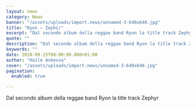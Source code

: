 ```yaml
---
layout: news
category: News
banner: "/assets/uploads/import.news/unnamed-3-640x640.jpg"
title: "Ryon – Zephir"
excerpt: "Dal secondo album della reggae band Ryon la title track Zephyr"
quote: ""
description: "Dal secondo album della reggae band Ryon la title track Zephyr"
keywords: ""
date: 2018-09-25T00:00:00.000+01:00
author: "Haile Anbessa"
cover: "/assets/uploads/import.news/unnamed-3-640x640.jpg"
pagination:
  enabled: true

---
```


Dal secondo album della reggae band Ryon la title track Zephyr